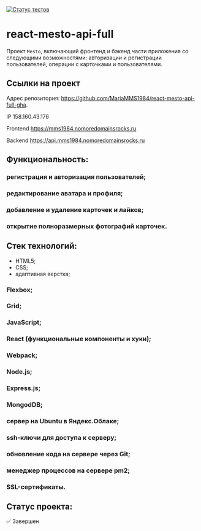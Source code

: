[![Статус тестов](../../actions/workflows/tests.yml/badge.svg)](../../actions/workflows/tests.yml)

# react-mesto-api-full
Проект `Mesto`, включающий фронтенд и бэкенд части приложения со следующими возможностями: авторизации и регистрации пользователей, операции с карточками и пользователями. 

## Ссылки на проект

Адрес репозитория: https://github.com/MariaMMS1984/react-mesto-api-full-gha.

IP 158.160.43.176

Frontend https://mms1984.nomoredomainsrocks.ru

Backend https://api.mms1984.nomoredomainsrocks.ru

## Функциональность:
### регистрация и авторизация пользователей;
### редактирование аватара и профиля;
### добавление и удаление карточек и лайков;
### открытие полноразмерных фотографий карточек.

## Стек технологий:
- HTML5;
- CSS;
- адаптивная верстка;
### Flexbox;
### Grid;
### JavaScript;
### React (функциональные компоненты и хуки);
### Webpack;
### Node.js;
### Express.js;
### MongodDB;
### сервер на Ubuntu в Яндекс.Облаке;
### ssh-ключи для доступа к серверу;
### обновление кода на сервере через Git;
### менеджер процессов на сервере pm2;
### SSL-сертификаты.

## Статус проекта:
✅ Завершен

